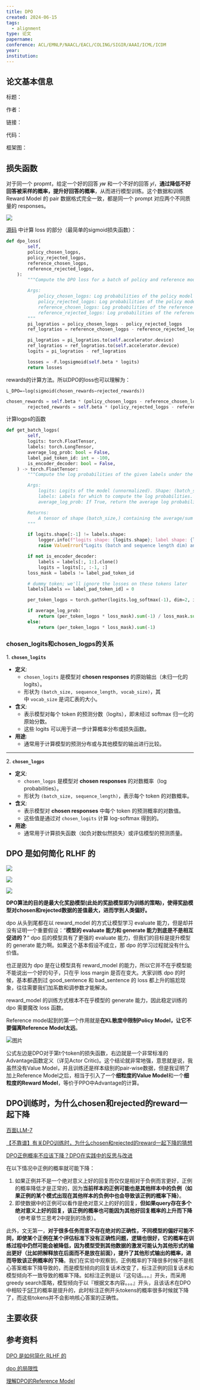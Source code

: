 ```yaml
---
title: DPO
created: 2024-06-15
tags:
  - alignment
type: 论文
papername: 
conference: ACL/EMNLP/NAACL/EACL/COLING/SIGIR/AAAI/ICML/ICDM
year: 
institution:
---
```


## 论文基本信息

标题：

作者：

链接：

代码：

框架图：


## 损失函数
对于同一个 propmt，给定一个好的回答 𝑦𝑤 和一个不好的回答 𝑦𝑙，**通过降低不好回答被采样的概率，提升好回答的概率**，从而进行模型训练。这个数据和训练 Reward Model 的 pair 数据格式完全一致，都是同一个 prompt 对应两个不同质量的 responses。

![](img/Pasted%20image%2020240615170451.png)

[源码](https://link.zhihu.com/?target=https%3A//github.com/huggingface/trl/blob/main/trl/trainer/dpo_trainer.py) 中计算 loss 的部分（最简单的sigmoid损失函数）：

```python
def dpo_loss(
        self,
        policy_chosen_logps,
        policy_rejected_logps,
        reference_chosen_logps,
        reference_rejected_logps,
    ):
        """Compute the DPO loss for a batch of policy and reference model log probabilities.

        Args:
            policy_chosen_logps: Log probabilities of the policy model for the chosen responses. Shape: (batch_size,)
            policy_rejected_logps: Log probabilities of the policy model for the rejected responses. Shape: (batch_size,)
            reference_chosen_logps: Log probabilities of the reference model for the chosen responses. Shape: (batch_size,)
            reference_rejected_logps: Log probabilities of the reference model for the rejected responses. Shape: (batch_size,)
        """
        pi_logratios = policy_chosen_logps - policy_rejected_logps
        ref_logratios = reference_chosen_logps - reference_rejected_logps

        pi_logratios = pi_logratios.to(self.accelerator.device)
        ref_logratios = ref_logratios.to(self.accelerator.device)
        logits = pi_logratios - ref_logratios

        losses = -F.logsigmoid(self.beta * logits)
        return losses
```

rewards的计算方法。所以DPO的loss也可以理解为：

`L_DPO​=−log(sigmoid(chosen_rewards−rejected_rewards))`

```python
chosen_rewards = self.beta * (policy_chosen_logps - reference_chosen_logps).detach()
        rejected_rewards = self.beta * (policy_rejected_logps - reference_rejected_logps).detach()
```

计算logps的函数

```python
def get_batch_logps(
        self, 
        logits: torch.FloatTensor,
        labels: torch.LongTensor,
        average_log_prob: bool = False,
        label_pad_token_id: int = -100,
        is_encoder_decoder: bool = False,
    ) -> torch.FloatTensor:
        """Compute the log probabilities of the given labels under the given logits.

        Args:
            logits: Logits of the model (unnormalized). Shape: (batch_size, sequence_length, vocab_size)
            labels: Labels for which to compute the log probabilities. Label tokens with a value of label_pad_token_id are ignored. Shape: (batch_size, sequence_length)
            average_log_prob: If True, return the average log probability per (non-masked) token. Otherwise, return the sum of the log probabilities of the (non-masked) tokens.

        Returns:
            A tensor of shape (batch_size,) containing the average/sum log probabilities of the given labels under the given logits.
        """

        if logits.shape[:-1] != labels.shape:
            logger.info(f"logits shape: {logits.shape}; label shape: {labels.shape}")
            raise ValueError("Logits (batch and sequence length dim) and labels must have the same shape.")

        if not is_encoder_decoder:
            labels = labels[:, 1:].clone()
            logits = logits[:, :-1, :]
        loss_mask = labels != label_pad_token_id

        # dummy token; we'll ignore the losses on these tokens later
        labels[labels == label_pad_token_id] = 0

        per_token_logps = torch.gather(logits.log_softmax(-1), dim=2, index=labels.unsqueeze(2)).squeeze(2)

        if average_log_prob:
            return (per_token_logps * loss_mask).sum(-1) / loss_mask.sum(-1)
        else:
            return (per_token_logps * loss_mask).sum(-1)
```

### chosen_logits和chosen_logps的关系

1. **`chosen_logits`**

- **定义**:
    - `chosen_logits` 是模型对 **chosen responses** 的原始输出（未归一化的 logits）。
    - 形状为 `(batch_size, sequence_length, vocab_size)`，其中 `vocab_size` 是词汇表的大小。
- **含义**:
    - 表示模型对每个 token 的预测分数（logits），即未经过 softmax 归一化的原始分数。
    - 这些 logits 可以用于进一步计算概率分布或损失函数。
- **用途**:
    - 通常用于计算模型的预测分布或与其他模型的输出进行比较。
        

---

2. **`chosen_logps`**

- **定义**:
    - `chosen_logps` 是模型对 **chosen responses** 的对数概率（log probabilities）。
    - 形状为 `(batch_size, sequence_length)`，表示每个 token 的对数概率。
- **含义**:
    - 表示模型对 **chosen responses** 中每个 token 的预测概率的对数值。
    - 这些值是通过对 `chosen_logits` 计算 log-softmax 得到的。
- **用途**:
    - 通常用于计算损失函数（如负对数似然损失）或评估模型的预测质量。


## DPO 是如何简化 RLHF 的

![](img/Pasted%20image%2020250126174234.png)

![](img/Pasted%20image%2020250126174250.png)

![](img/Pasted%20image%2020250126174303.png)

**DPO算法的目的是最大化奖励模型(此处的奖励模型即为训练的策略)，使得奖励模型对chosen和rejected数据的差值最大，进而学到人类偏好。**

dpo 从头到尾都在以 reward_model 的方式让模型学习 evaluate 能力，但是却并没有证明一个重要假设：“**模型的 evaluate 能力和 generate 能力到底是不是相互促进的？**” dpo 后的模型具有了更强的 evaluate 能力，但我们的目标是提升模型的 generate 能力啊。如果这个基本假设不成立，那 dpo 的学习过程就没有什么价值。

也正是因为 dpo 是在让模型具有 reward_model 的能力，所以它并不在乎模型能不能说出一个好的句子，只在乎 loss margin 是否在变大。大家训练 dpo 的时候，基本都遇到过 good_sentence 和 bad_sentence 的 loss 都上升的尴尬现象，往往需要我们加系数和调参数才能解决。

reward_model 的训练方式根本不在乎模型的 generate 能力，因此稳定训练的 dpo 需要魔改 loss 函数。




Reference model起到的第一个作用就是**在KL散度中限制Policy Model，让它不要偏离Reference Model太远**。

![图片](https://mmbiz.qpic.cn/mmbiz_png/wAPfqDgY33pwmtfcFiajggichSFEpkmiapJSC3UIlJf1dc2JRRXctjgbDnAS0fibacvrVmz4lr4woaJrUnYOURxxBA/640?wx_fmt=png&from=appmsg&tp=webp&wxfrom=5&wx_lazy=1&wx_co=1)

公式左边是DPO对于第t个token的损失函数，右边就是一个非常标准的Advantage函数定义（详见Actor Critic)。这个结论就非常地强，意思就是说，我虽然没有Value Model，并且训练还是样本级别的pair-wise数据，但是我证明了加上Reference Model之后，相当于引入了一个**细粒度的Value Model**和一个**细粒度的Reward Model**，等价于PPO中Advantage的计算。

## DPO训练时，为什么chosen和rejected的reward一起下降

[百面LLM-7](https://zhuanlan.zhihu.com/p/686122806)

[【不靠谱】有关DPO训练时，为什么chosen和rejected的reward一起下降的猜想](https://zhuanlan.zhihu.com/p/694381064)

[DPO正例概率不应该下降？DPO在实践中的反思与改进](https://zhuanlan.zhihu.com/p/698852522)

在以下情况中正例的概率就可能下降：

1. 如果正例并不是一个绝对意义上好的回复而仅仅是相对于负例而言更好，正例的概率降低才是正常的，因为**当前样本的正例可能也是其他样本中的负例（如果正例的某个模式出现在其他样本的负例中也会导致该正例的概率下降）**。
2. 即使数据中的正例可以看作是绝对意义上的好的回复，**但如果query存在多个绝对意义上好的回复，该正例的概率也可能因为其他好回复概率的上升而下降**（参考章节三思考2中提到的场景）。

此外，文无第一，**对于很多任务而言不存在绝对的正确性，不同模型的偏好可能不同，即使某个正例在某个评估标准下没有正确性问题，逻辑也很好，它的概率在训练过程中仍然可能会被降低，因为模型受到其他数据的激发可能认为其他形式的输出更好（比如把解释放在后面而不是放在前面），提升了其他形式输出的概率，进而导致该正例概率的下降**。我们在实验中观察到，正例概率的下降很多时候不是核心答案概率下降导致的，而是模型倾向的回复话术改变了，标注正例的回复话术和模型倾向不一致导致的概率下降。如标注正例是以『这句话。。。』开头，而采用greedy search策略，模型倾向于以『根据文本内容。。。』开头，且该话术在DPO中相较于[SFT](https://zhida.zhihu.com/search?content_id=243430776&content_type=Article&match_order=1&q=SFT&zhida_source=entity)的概率是提升的，此时标注正例开头tokens的概率很多时候就下降了，而这些tokens并不会影响核心答案的正确性。


## 主要收获


## 参考资料

[DPO 是如何简化 RLHF 的](https://zhuanlan.zhihu.com/p/671780768)

[dpo 的局限性](https://zhuanlan.zhihu.com/p/1082394115)

[理解DPO的Reference Model](https://mp.weixin.qq.com/s/60jnAfy6AXA-mjwbB92JtQ)

